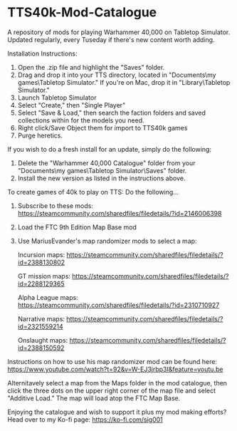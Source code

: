 # TTS40k-Mod-Catalogue

A repository of mods for playing Warhammer 40,000 on Tabletop Simulator. Updated regularly, every Tuseday if there's new content worth adding.

Installation Instructions:
1. Open the .zip file and highlight the "Saves" folder.
2. Drag and drop it into your TTS directory, located in "Documents\my games\Tabletop Simulator."
If you're on Mac, drop it in "Library\Tabletop Simulator."
3. Launch Tabletop Simulator
4. Select "Create," then "Single Player"
5. Select "Save & Load," then search the faction folders and saved collections within for the models you need.
6. Right click/Save Object them for import to TTS40k games
7. Purge heretics.

If you wish to do a fresh install for an update, simply do the following:
1. Delete the "Warhammer 40,000 Catalogue" folder from your "Documents\my games\Tabletop Simulator\Saves" folder.
2. Install the new version as listed in the instructions above.

To create games of 40k to play on TTS: Do the following...

1. Subscribe to these mods: https://steamcommunity.com/sharedfiles/filedetails/?id=2146006398
2. Load the FTC 9th Edition Map Base mod
3. Use MariusEvander's map randomizer mods to select a map:

    Incursion maps: https://steamcommunity.com/sharedfiles/filedetails/?id=2388130802
    
    GT mission maps: https://steamcommunity.com/sharedfiles/filedetails/?id=2288129365
    
    Alpha League maps: https://steamcommunity.com/sharedfiles/filedetails/?id=2310710927
    
    Narrative maps: https://steamcommunity.com/sharedfiles/filedetails/?id=2321559214

    Onslaught maps: https://steamcommunity.com/sharedfiles/filedetails/?id=2388150592

Instructions on how to use his map randomizer mod can be found here: https://www.youtube.com/watch?t=92&v=W-EJ3jrbp3I&feature=youtu.be

Alternitavely select a map from the Maps folder in the mod catalogue, then click the three dots on the upper right corner of the map file and select "Additive Load." The map will load atop the FTC Map Base.

Enjoying the catalogue and wish to support it plus my mod making efforts? Head over to my Ko-fi page: https://ko-fi.com/sig001

